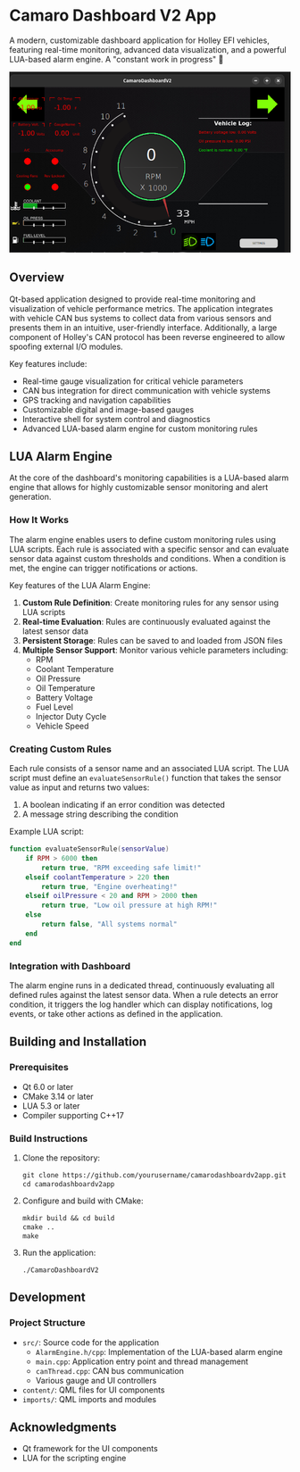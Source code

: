 # Camaro Dashboard V2 App

A modern, customizable dashboard application for Holley EFI vehicles, featuring real-time monitoring, advanced data visualization, and a powerful LUA-based alarm engine.
A "constant work in progress" 🙂

![Project Screenshot](./dash.png)

## Overview

Qt-based application designed to provide real-time monitoring and visualization of vehicle performance metrics. The application integrates with vehicle CAN bus systems to collect data from various sensors and presents them in an intuitive, user-friendly interface. Additionally, a large component of Holley's CAN protocol has been reverse engineered to allow spoofing external I/O modules.

Key features include:
- Real-time gauge visualization for critical vehicle parameters
- CAN bus integration for direct communication with vehicle systems
- GPS tracking and navigation capabilities
- Customizable digital and image-based gauges
- Interactive shell for system control and diagnostics
- Advanced LUA-based alarm engine for custom monitoring rules

## LUA Alarm Engine

At the core of the dashboard's monitoring capabilities is a LUA-based alarm engine that allows for highly customizable sensor monitoring and alert generation.

### How It Works

The alarm engine enables users to define custom monitoring rules using LUA scripts. Each rule is associated with a specific sensor and can evaluate sensor data against custom thresholds and conditions. When a condition is met, the engine can trigger notifications or actions.

Key features of the LUA Alarm Engine:

1. **Custom Rule Definition**: Create monitoring rules for any sensor using LUA scripts
2. **Real-time Evaluation**: Rules are continuously evaluated against the latest sensor data
3. **Persistent Storage**: Rules can be saved to and loaded from JSON files
4. **Multiple Sensor Support**: Monitor various vehicle parameters including:
   - RPM
   - Coolant Temperature
   - Oil Pressure
   - Oil Temperature
   - Battery Voltage
   - Fuel Level
   - Injector Duty Cycle
   - Vehicle Speed

### Creating Custom Rules

Each rule consists of a sensor name and an associated LUA script. The LUA script must define an `evaluateSensorRule()` function that takes the sensor value as input and returns two values:
1. A boolean indicating if an error condition was detected
2. A message string describing the condition

Example LUA script:

```lua
function evaluateSensorRule(sensorValue)
    if RPM > 6000 then
        return true, "RPM exceeding safe limit!"
    elseif coolantTemperature > 220 then
        return true, "Engine overheating!"
    elseif oilPressure < 20 and RPM > 2000 then
        return true, "Low oil pressure at high RPM!"
    else
        return false, "All systems normal"
    end
end
```

### Integration with Dashboard

The alarm engine runs in a dedicated thread, continuously evaluating all defined rules against the latest sensor data. When a rule detects an error condition, it triggers the log handler which can display notifications, log events, or take other actions as defined in the application.

## Building and Installation

### Prerequisites

- Qt 6.0 or later
- CMake 3.14 or later
- LUA 5.3 or later
- Compiler supporting C++17

### Build Instructions

1. Clone the repository:
   ```
   git clone https://github.com/yourusername/camarodashboardv2app.git
   cd camarodashboardv2app
   ```

2. Configure and build with CMake:
   ```
   mkdir build && cd build
   cmake ..
   make
   ```

3. Run the application:
   ```
   ./CamaroDashboardV2
   ```

## Development

### Project Structure

- `src/`: Source code for the application
  - `AlarmEngine.h/cpp`: Implementation of the LUA-based alarm engine
  - `main.cpp`: Application entry point and thread management
  - `canThread.cpp`: CAN bus communication
  - Various gauge and UI controllers
- `content/`: QML files for UI components
- `imports/`: QML imports and modules

## Acknowledgments

- Qt framework for the UI components
- LUA for the scripting engine
